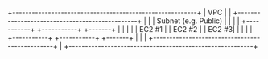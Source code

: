 +---------------------------------------------------------+
|                         VPC                            |
|  +-----------------------------------------------+      |
|  |                 Subnet (e.g. Public)         |      |
|  |  +-----------+    +-----------+    +-------+ |      |
|  |  |  EC2 #1   |    |  EC2 #2   |    | EC2 #3| |      |
|  |  +-----------+    +-----------+    +-------+ |      |
|  +-----------------------------------------------+      |
+---------------------------------------------------------+
